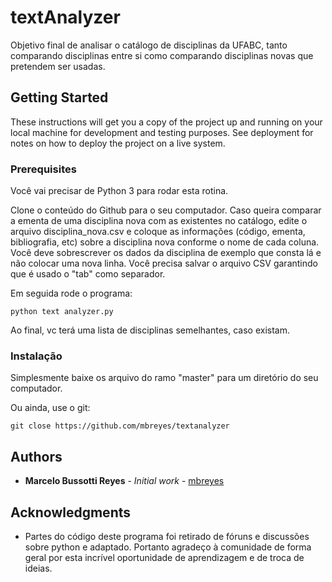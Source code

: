 # textAnalyzer
Objetivo final de analisar o catálogo de disciplinas da UFABC, tanto comparando disciplinas entre si como comparando disciplinas novas que pretendem ser usadas.


## Getting Started

These instructions will get you a copy of the project up and running on your local machine for development and testing purposes. See deployment for notes on how to deploy the project on a live system.

### Prerequisites

Você vai precisar de Python 3 para rodar esta rotina. 

Clone o conteúdo do Github para o seu computador. 
Caso queira comparar a ementa de uma disciplina nova com as existentes no catálogo, edite o arquivo disciplina_nova.csv e coloque as informações (código, ementa, bibliografia, etc) sobre a disciplina nova conforme o nome de cada coluna. Você deve sobrescrever os dados da disciplina de exemplo que consta lá e não colocar uma nova linha. 
Você precisa salvar o arquivo CSV garantindo que é usado o "tab" como separador. 

Em seguida rode o programa:

```
python text analyzer.py
```

Ao final, vc terá uma lista de disciplinas semelhantes, caso existam. 

### Instalação

Simplesmente baixe os arquivo do ramo "master" para um diretório do seu computador. 

Ou ainda, use o git:
```
git close https://github.com/mbreyes/textanalyzer
```

## Authors

* **Marcelo Bussotti Reyes** - *Initial work* - [mbreyes](https://github.com/mbreyes)

## Acknowledgments

* Partes do código deste programa foi retirado de fóruns e discussões sobre python e adaptado. Portanto agradeço à comunidade de forma geral por esta incrível oportunidade de aprendizagem e de troca de ideias. 

